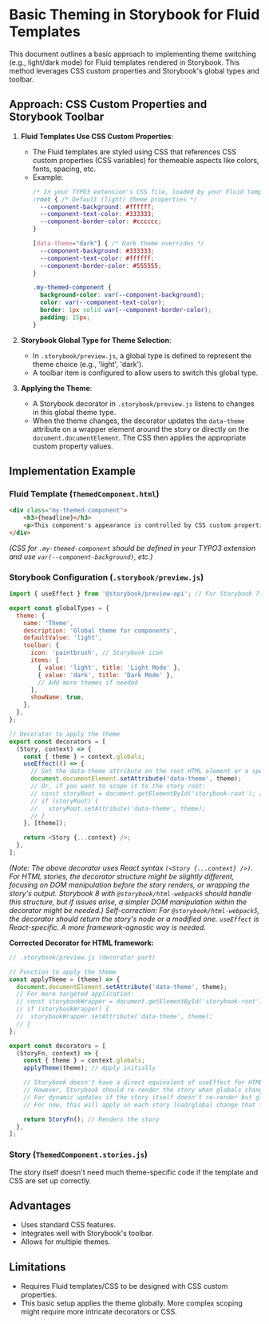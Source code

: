 # Basic Theming in Storybook for Fluid Templates

This document outlines a basic approach to implementing theme switching (e.g., light/dark mode) for Fluid templates rendered in Storybook. This method leverages CSS custom properties and Storybook's global types and toolbar.

## Approach: CSS Custom Properties and Storybook Toolbar

1.  **Fluid Templates Use CSS Custom Properties**:
    -   The Fluid templates are styled using CSS that references CSS custom properties (CSS variables) for themeable aspects like colors, fonts, spacing, etc.
    -   Example:
        ```css
        /* In your TYPO3 extension's CSS file, loaded by your Fluid templates or globally */
        :root { /* Default (light) theme properties */
          --component-background: #ffffff;
          --component-text-color: #333333;
          --component-border-color: #cccccc;
        }

        [data-theme="dark"] { /* Dark theme overrides */
          --component-background: #333333;
          --component-text-color: #ffffff;
          --component-border-color: #555555;
        }

        .my-themed-component {
          background-color: var(--component-background);
          color: var(--component-text-color);
          border: 1px solid var(--component-border-color);
          padding: 15px;
        }
        ```

2.  **Storybook Global Type for Theme Selection**:
    -   In `.storybook/preview.js`, a global type is defined to represent the theme choice (e.g., 'light', 'dark').
    -   A toolbar item is configured to allow users to switch this global type.

3.  **Applying the Theme**:
    -   A Storybook decorator in `.storybook/preview.js` listens to changes in this global theme type.
    -   When the theme changes, the decorator updates the `data-theme` attribute on a wrapper element around the story or directly on the `document.documentElement`. The CSS then applies the appropriate custom property values.

## Implementation Example

### Fluid Template (`ThemedComponent.html`)
```html
<div class="my-themed-component">
    <h3>{headline}</h3>
    <p>This component's appearance is controlled by CSS custom properties, which can be changed by the selected theme.</p>
</div>
```
*(CSS for `.my-themed-component` should be defined in your TYPO3 extension and use `var(--component-background)`, etc.)*

### Storybook Configuration (`.storybook/preview.js`)
```javascript
import { useEffect } from '@storybook/preview-api'; // For Storybook 7+

export const globalTypes = {
  theme: {
    name: 'Theme',
    description: 'Global theme for components',
    defaultValue: 'light',
    toolbar: {
      icon: 'paintbrush', // Storybook icon
      items: [
        { value: 'light', title: 'Light Mode' },
        { value: 'dark', title: 'Dark Mode' },
        // Add more themes if needed
      ],
      showName: true,
    },
  },
};

// Decorator to apply the theme
export const decorators = [
  (Story, context) => {
    const { theme } = context.globals;
    useEffect(() => {
      // Set the data-theme attribute on the root HTML element or a specific wrapper
      document.documentElement.setAttribute('data-theme', theme);
      // Or, if you want to scope it to the story root:
      // const storyRoot = document.getElementById('storybook-root'); // Or your specific story wrapper
      // if (storyRoot) {
      //   storyRoot.setAttribute('data-theme', theme);
      // }
    }, [theme]);

    return <Story {...context} />;
  },
];
```
*(Note: The above decorator uses React syntax `(<Story {...context} />)`. For HTML stories, the decorator structure might be slightly different, focusing on DOM manipulation before the story renders, or wrapping the story's output. Storybook 8 with `@storybook/html-webpack5` should handle this structure, but if issues arise, a simpler DOM manipulation within the decorator might be needed.)*
*Self-correction: For `@storybook/html-webpack5`, the decorator should return the story's node or a modified one. `useEffect` is React-specific. A more framework-agnostic way is needed.*

**Corrected Decorator for HTML framework:**
```javascript
// .storybook/preview.js (decorator part)

// Function to apply the theme
const applyTheme = (theme) => {
  document.documentElement.setAttribute('data-theme', theme);
  // For more targeted application:
  // const storybookWrapper = document.getElementById('storybook-root'); // Or similar
  // if (storybookWrapper) {
  //  storybookWrapper.setAttribute('data-theme', theme);
  // }
};

export const decorators = [
  (StoryFn, context) => {
    const { theme } = context.globals;
    applyTheme(theme); // Apply initially

    // Storybook doesn't have a direct equivalent of useEffect for HTML framework that reruns on global change easily for the decorator itself.
    // However, Storybook should re-render the story when globals change, so applying it at the start of the decorator is usually sufficient.
    // For dynamic updates if the story itself doesn't re-render but globals do, one might need to listen to globalArgsUpdated event.
    // For now, this will apply on each story load/global change that forces re-render.

    return StoryFn(); // Renders the story
  },
];
```

### Story (`ThemedComponent.stories.js`)
The story itself doesn't need much theme-specific code if the template and CSS are set up correctly.

## Advantages
-   Uses standard CSS features.
-   Integrates well with Storybook's toolbar.
-   Allows for multiple themes.

## Limitations
-   Requires Fluid templates/CSS to be designed with CSS custom properties.
-   This basic setup applies the theme globally. More complex scoping might require more intricate decorators or CSS.
```
